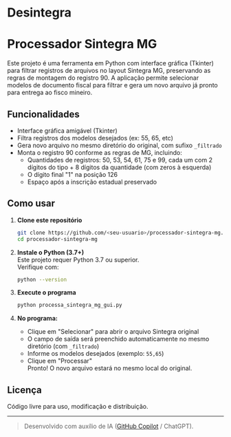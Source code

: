 # Desintegra
# Processador Sintegra MG

Este projeto é uma ferramenta em Python com interface gráfica (Tkinter) para filtrar registros de arquivos no layout Sintegra MG, preservando as regras de montagem do registro 90. A aplicação permite selecionar modelos de documento fiscal para filtrar e gera um novo arquivo já pronto para entrega ao fisco mineiro.

## Funcionalidades

- Interface gráfica amigável (Tkinter)
- Filtra registros dos modelos desejados (ex: 55, 65, etc)
- Gera novo arquivo no mesmo diretório do original, com sufixo `_filtrado`
- Monta o registro 90 conforme as regras de MG, incluindo:
  - Quantidades de registros: 50, 53, 54, 61, 75 e 99, cada um com 2 dígitos do tipo + 8 dígitos da quantidade (com zeros à esquerda)
  - O dígito final "1" na posição 126
  - Espaço após a inscrição estadual preservado

## Como usar

1. **Clone este repositório**  
   ```bash
   git clone https://github.com/<seu-usuario>/processador-sintegra-mg.git
   cd processador-sintegra-mg
   ```

2. **Instale o Python (3.7+)**  
   Este projeto requer Python 3.7 ou superior.  
   Verifique com:
   ```bash
   python --version
   ```

3. **Execute o programa**
   ```bash
   python processa_sintegra_mg_gui.py
   ```

4. **No programa:**
   - Clique em "Selecionar" para abrir o arquivo Sintegra original
   - O campo de saída será preenchido automaticamente no mesmo diretório (com `_filtrado`)
   - Informe os modelos desejados (exemplo: `55,65`)
   - Clique em "Processar"  
   Pronto! O novo arquivo estará no mesmo local do original.

## Licença

Código livre para uso, modificação e distribuição.

---
> Desenvolvido com auxílio de IA ([GitHub Copilot](https://github.com/features/copilot) / ChatGPT).
